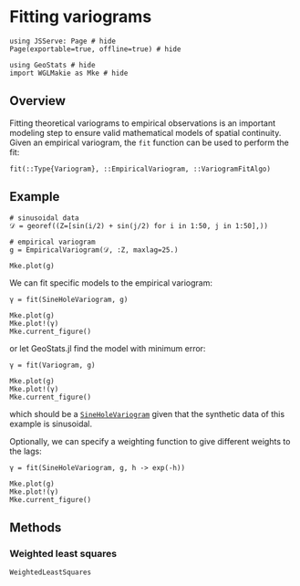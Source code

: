 # Fitting variograms

```@example variofit
using JSServe: Page # hide
Page(exportable=true, offline=true) # hide

using GeoStats # hide
import WGLMakie as Mke # hide
```

## Overview

Fitting theoretical variograms to empirical observations is an important
modeling step to ensure valid mathematical models of spatial continuity.
Given an empirical variogram, the `fit` function can be used to perform the fit:

```@docs
fit(::Type{Variogram}, ::EmpiricalVariogram, ::VariogramFitAlgo)
```

## Example

```@example variofit
# sinusoidal data
𝒟 = georef((Z=[sin(i/2) + sin(j/2) for i in 1:50, j in 1:50],))

# empirical variogram
g = EmpiricalVariogram(𝒟, :Z, maxlag=25.)

Mke.plot(g)
```

We can fit specific models to the empirical variogram:

```@example variofit
γ = fit(SineHoleVariogram, g)

Mke.plot(g)
Mke.plot!(γ)
Mke.current_figure()
```

or let GeoStats.jl find the model with minimum error:

```@example variofit
γ = fit(Variogram, g)

Mke.plot(g)
Mke.plot!(γ)
Mke.current_figure()
```

which should be a [`SineHoleVariogram`](@ref) given that the synthetic data
of this example is sinusoidal.

Optionally, we can specify a weighting function to give different weights to the lags:

```@example variofit
γ = fit(SineHoleVariogram, g, h -> exp(-h))

Mke.plot(g)
Mke.plot!(γ)
Mke.current_figure()
```

## Methods

### Weighted least squares

```@docs
WeightedLeastSquares
```
